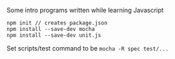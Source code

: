 Some intro programs written while learning Javascript

    npm init // creates package.json
    npm install --save-dev mocha
    npm install --save-dev unit.js

Set scripts/test command to be `mocha -R spec test/...`

